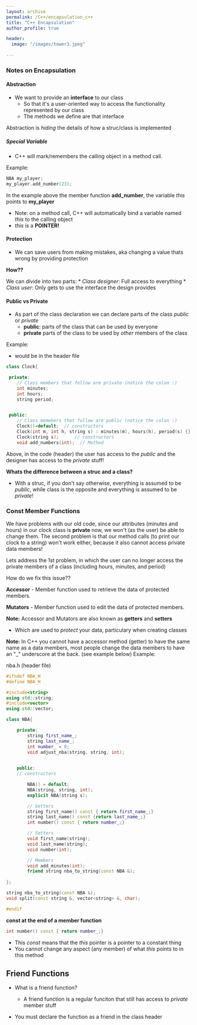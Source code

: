 ```yaml
---
layout: archive
permalink: /C++/encapsulation_c++
title: "C++ Encapsulation"
author_profile: true

header:
  image: "/images/tower3.jpeg"
  
---
```



### Notes on Encapsulation


#### Abstraction

* We want to provide an **interface** to our class
    * So that it's a user-oriented way to access the functionality represented by our class
    * The methods we define are that interface

Abstraction is *hiding* the details of how a struc/class is implemented


##### Special Variable

* C++ will mark/remembers the calling object in a method call.

Example:

```cpp
NBA my_player;
my_player.add_number(23);
```
In the example above the member function **add_number**, the variable *this* points to **my_player**

* Note: on a method call, C++ will automatically bind a variable named *this* to the calling object
* *this* is a **POINTER!**


#### Protection

* We can save users from making mistakes, aka changing a value thats wrong by providing protection

**How??**

We can divide into two parts:
    * *Class designer*: Full access to everything
    * *Class user*: Only gets to use the interface the design provides


#### Public vs Private

* As part of the class declaration we can declare parts of the class *public* or *private*
    * **public**: parts of the class that can be used by everyone
    * **private** parts of the class to be used by *other* members of the class


Example:

 * would be in the header file

```cpp
class Clock{

 private:
    // Class members that follow are private (notice the colon :)
    int minutes;
    int hours;
    string period;


 public:
    // Class memebers that follow are public (notice the colon :)
    Clock()=default;  // constructors
    Clock(int m, int h, string s) : minutes(m), hours(h), period(s) {}; // constructors
    Clock(string s);      // constructors
    void add_numbers(int);  // Method

  ```

Above, in the code (header) the user has access to the *public* and the designer has access to the *private* stuff!


**Whats the difference between a struc and a class?**

* With a struc, if you don't say otherwise, everything is assumed to be *public*, while class is the opposite and everything is assumed to be *private*!


### Const Member Functions

We have problems with our old code, since our attributes (minutes and hours) in our clock class is **private** now, we won't (as the user) be able to change them. The second problem is that our method calls (to print our clock to a string) won't work either, because it also cannot access private data members!


Lets address the 1st problem, in which the user can no longer access the private members of a class (including hours, minutes, and period)

How do we fix this issue?? 

**Accessor** - Member function used to retrieve the data of protected members.

**Mutators** - Member function used to edit the data of protected members.


**Note:** Accessor and Mutators are also known as **getters** and **setters**

* Which are used to *protect* your data, particulary when creating classes


**Note:** In C++ you cannot have a accessor method (getter) to have the same name as a data members, most people change the data members to have an "_" underscore at the back. (see example below)
Example:

nba.h (header file)

```cpp
#ifndef NBA_H
#define NBA_H

#include<string>
using std::string;
#include<vector>
using std::vector;

class NBA{

    private:
        string first_name_;  
        string last_name_;
        int number_ = 0;
        void adjust_nba(string, string, int);

    
    public:
    // constructors

        NBA() = default;
        NBA(string, string, int);
        explicit NBA(string s);

        // Getters
        string first_name() const { return first_name_;}
        string last_name() const {return last_name_;}
        int number() const { return number_;}

        // Setters
        void first_name(string);
        void last_name(string);
        void number(int);

        // Members
        void add_minutes(int);
        friend string nba_to_string(const NBA &);
        
};

string nba_to_string(const NBA &);
void split(const string &, vector<string> &, char);

#endif

```


**const at the end of a member function**

```cpp
int number() const { return number_;}
```

* This *const* means that the *this* pointer is a pointer to a constant thing
* You cannot change any aspect (any member) of what *this* points to in this method



## Friend Functions

* What is a friend function?
  * A friend function is a regular funciton that still has access to *private* member stuff

* You must declare the function as a friend in the class header
